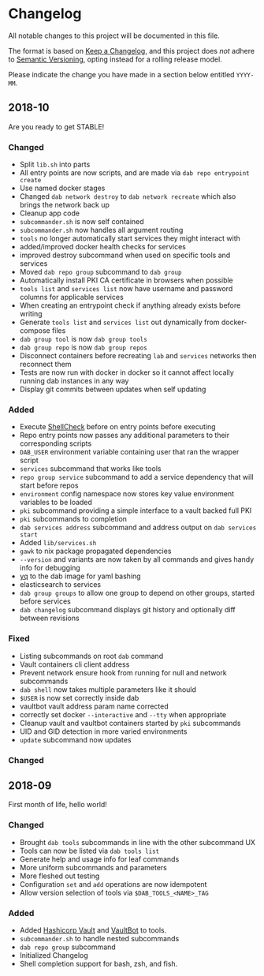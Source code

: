 # Changelog

All notable changes to this project will be documented in this file.

The format is based on [Keep a Changelog](https://keepachangelog.com/en/1.0.0/), and this project does *not* adhere to [Semantic Versioning](https://semver.org/spec/v2.0.0.html), opting instead for a rolling release model.

Please indicate the change you have made in a section below entitled `YYYY-MM`.

## 2018-10

Are you ready to get STABLE!

### Changed

- Split `lib.sh` into parts
- All entry points are now scripts, and are made via `dab repo entrypoint create`
- Use named docker stages
- Changed `dab network destroy` to `dab network recreate` which also brings the network back up
- Cleanup app code
- `subcommander.sh` is now self contained
- `subcommander.sh` now handles all argument routing
- `tools` no longer automatically start services they might interact with
- added/improved docker health checks for services
- improved destroy subcommand when used on specific tools and services
- Moved `dab repo group` subcommand to `dab group`
- Automatically install PKI CA certificate in browsers when possible
- `tools list` and `services list` now have username and password columns for applicable services
- When creating an entrypoint check if anything already exists before writing
- Generate `tools list` and `services list` out dynamically from docker-compose files
- `dab group tool` is now `dab group tools`
- `dab group repo` is now `dab group repos`
- Disconnect containers before recreating `lab` and `services` networks then reconnect them
- Tests are now run with docker in docker so it cannot affect locally running dab instances in any way
- Display git commits between updates when self updating

### Added

- Execute [ShellCheck](https://github.com/koalaman/shellcheck) before on entry points before executing
- Repo entry points now passes any additional parameters to their corresponding scripts
- `DAB_USER` environment variable containing user that ran the wrapper script
- `services` subcommand that works like tools
- `repo group service` subcommand to add a service dependency that will start before repos
- `environment` config namespace now stores key value environment variables to be loaded
- `pki` subcommand providing a simple interface to a vault backed full PKI
- `pki` subcommands to completion
- `dab services address` subcommand and address output on `dab services start`
- Added `lib/services.sh`
- `gawk` to nix package propagated dependencies
- `--version` and variants are now taken by all commands and gives handy info for debugging
- [yq](https://github.com/mikefarah/yq) to the dab image for yaml bashing
- elasticsearch to services
- `dab group groups` to allow one group to depend on other groups, started before services
- `dab changelog` subcommand displays git history and optionally diff between revisions

### Fixed

- Listing subcommands on root `dab` command
- Vault containers cli client address
- Prevent network ensure hook from running for null and network subcommands
- `dab shell` now takes multiple parameters like it should
- `$USER` is now set correctly inside dab
- vaultbot vault address param name corrected
- correctly set docker `--interactive` and `--tty` when appropriate
- Cleanup vault and vaultbot containers started by `pki` subcommands
- UID and GID detection in more varied environments
- `update` subcommand now updates

### Changed

## 2018-09

First month of life, hello world!

### Changed

- Brought `dab tools` subcommands in line with the other subcommand UX
- Tools can now be listed via `dab tools list`
- Generate help and usage info for leaf commands
- More uniform subcommands and parameters
- More fleshed out testing
- Configuration `set` and `add` operations are now idempotent
- Allow version selection of tools via `$DAB_TOOLS_<NAME>_TAG`

### Added

- Added [Hashicorp Vault](https://www.vaultproject.io/) and [VaultBot](https://gitlab.com/msvechla/vaultbot) to tools.
- `subcommander.sh` to handle nested subcommands
- `dab repo group` subcommand
- Initialized Changelog
- Shell completion support for bash, zsh, and fish.
